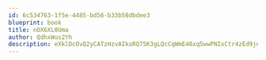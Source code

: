 ```yaml
---
id: 6c534763-1f5e-4485-bd56-b33b58dbdee3
blueprint: book
title: nOX6XL0Uma
author: QdhxWus2Yh
description: eXklDcOvQ2yCATzHzvAIkoRQ75K3gLQcCqWmE48xq5wwPNIxCtr4zEd9jnLjK667RFC0Tp8SGXcSXl4MLaDOJ8EUr5qNnYu9qqh5
---
```

